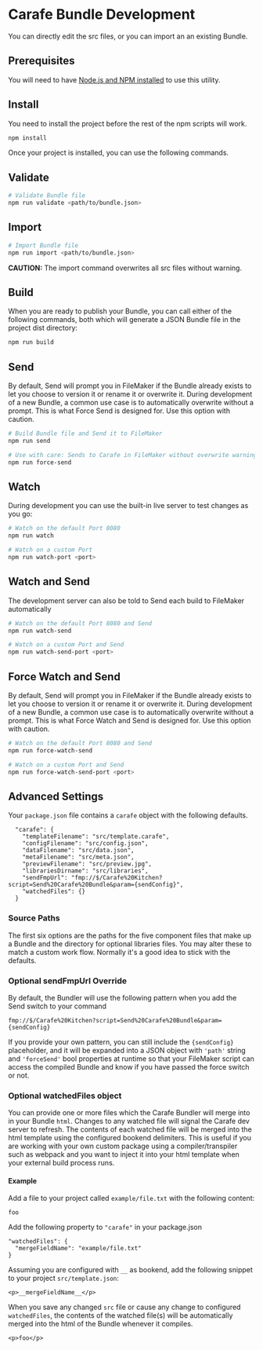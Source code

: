# Carafe Bundle Development

You can directly edit the src files, or you can import an an existing Bundle.

## Prerequisites

You will need to have [Node.js and NPM installed](https://nodejs.org/en/download/) to use this utility.

## Install

You need to install the project before the rest of the npm scripts will work.

```bash
npm install
```

Once your project is installed, you can use the following commands.

## Validate
```bash
# Validate Bundle file
npm run validate <path/to/bundle.json>
```

## Import
```bash
# Import Bundle file
npm run import <path/to/bundle.json>
```

**CAUTION:** The import command overwrites all src files without warning.

## Build
When you are ready to publish your Bundle, you can call either of the following commands, both which will generate a JSON Bundle file in the project dist directory:

```bash
npm run build
```

## Send
By default, Send will prompt you in FileMaker if the Bundle already exists to let you choose to version it or rename it or overwrite it. During development of a new Bundle, a common use case is to automatically overwrite without a prompt. This is what Force Send is designed for. Use this option with caution.

```bash
# Build Bundle file and Send it to FileMaker
npm run send

# Use with care: Sends to Carafe in FileMaker without overwrite warnings
npm run force-send
```

## Watch
During development you can use the built-in live server to test changes as you go:

```bash
# Watch on the default Port 8080
npm run watch
```

```bash
# Watch on a custom Port
npm run watch-port <port>
```

## Watch and Send
The development server can also be told to Send each build to FileMaker automatically

```bash
# Watch on the default Port 8080 and Send
npm run watch-send
```

```bash
# Watch on a custom Port and Send
npm run watch-send-port <port>
```


## Force Watch and Send
By default, Send will prompt you in FileMaker if the Bundle already exists to let you choose to version it or rename it or overwrite it. During development of a new Bundle, a common use case is to automatically overwrite without a prompt. This is what Force Watch and Send is designed for. Use this option with caution.

```bash
# Watch on the default Port 8080 and Send
npm run force-watch-send
```

```bash
# Watch on a custom Port and Send
npm run force-watch-send-port <port>
```

## Advanced Settings
Your `package.json` file contains a `carafe` object with the following defaults.

```
  "carafe": {
    "templateFilename": "src/template.carafe",
    "configFilename": "src/config.json",
    "dataFilename": "src/data.json",
    "metaFilename": "src/meta.json",
    "previewFilename": "src/preview.jpg",
    "librariesDirname": "src/libraries",
    "sendFmpUrl": "fmp://$/Carafe%20Kitchen?script=Send%20Carafe%20Bundle&param={sendConfig}",
    "watchedFiles": {}
  }
```

### Source Paths
The first six options are the paths for the five component files that make up a Bundle and the directory for optional libraries files. You may alter these to match a custom work flow. Normally it's a good idea to stick with the defaults.

### Optional sendFmpUrl Override
By default, the Bundler will use the following pattern when you add the Send switch to your command

```fmp://$/Carafe%20Kitchen?script=Send%20Carafe%20Bundle&param={sendConfig}```

If you provide your own pattern, you can still include the `{sendConfig}` placeholder, and it will be expanded into a JSON object with `'path'` string and `'forceSend'` bool properties at runtime so that your FileMaker script can access the compiled Bundle and know if you have passed the force switch or not.

### Optional watchedFiles object
You can provide one or more files which the Carafe Bundler will merge into in your Bundle `html`. Changes to any watched file will signal the Carafe dev server to refresh. The contents of each watched file will be merged into the html template using the configured bookend delimiters. This is useful if you are working with your own custom package using a compiler/transpiler such as webpack and you want to inject it into your html template when your external build process runs.

#### Example

Add a file to your project called `example/file.txt` with the following content:

```
foo
```

Add the following property to `"carafe"` in your package.json

```
"watchedFiles": {
  "mergeFieldName": "example/file.txt"
}
```

Assuming you are configured with `__` as bookend, add the following snippet to your project `src/template.json`:

```
<p>__mergeFieldName__</p>
```

When you save any changed `src` file or cause any change to configured `watchedFiles`, the contents of the watched file(s) will be automatically merged into the html of the Bundle whenever it compiles.

```
<p>foo</p>
```
